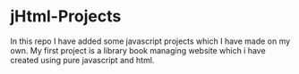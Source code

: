 # jHtml-Projects
In this repo I have added some javascript projects which I have made on my own.
My first project is a library book managing website which i have created using pure javascript and html.
